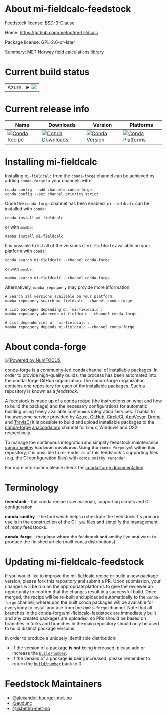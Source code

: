 About mi-fieldcalc-feedstock
============================

Feedstock license: [BSD-3-Clause](https://github.com/conda-forge/mi-fieldcalc-feedstock/blob/main/LICENSE.txt)

Home: https://github.com/metno/mi-fieldcalc

Package license: GPL-2.0-or-later

Summary: MET Norway field calculations library

Current build status
====================


<table>
    
  <tr>
    <td>Azure</td>
    <td>
      <details>
        <summary>
          <a href="https://dev.azure.com/conda-forge/feedstock-builds/_build/latest?definitionId=12700&branchName=main">
            <img src="https://dev.azure.com/conda-forge/feedstock-builds/_apis/build/status/mi-fieldcalc-feedstock?branchName=main">
          </a>
        </summary>
        <table>
          <thead><tr><th>Variant</th><th>Status</th></tr></thead>
          <tbody><tr>
              <td>linux_64_numpy1.22python3.8.____cpython</td>
              <td>
                <a href="https://dev.azure.com/conda-forge/feedstock-builds/_build/latest?definitionId=12700&branchName=main">
                  <img src="https://dev.azure.com/conda-forge/feedstock-builds/_apis/build/status/mi-fieldcalc-feedstock?branchName=main&jobName=linux&configuration=linux%20linux_64_numpy1.22python3.8.____cpython" alt="variant">
                </a>
              </td>
            </tr><tr>
              <td>linux_64_numpy1.22python3.9.____73_pypy</td>
              <td>
                <a href="https://dev.azure.com/conda-forge/feedstock-builds/_build/latest?definitionId=12700&branchName=main">
                  <img src="https://dev.azure.com/conda-forge/feedstock-builds/_apis/build/status/mi-fieldcalc-feedstock?branchName=main&jobName=linux&configuration=linux%20linux_64_numpy1.22python3.9.____73_pypy" alt="variant">
                </a>
              </td>
            </tr><tr>
              <td>linux_64_numpy2.0python3.10.____cpython</td>
              <td>
                <a href="https://dev.azure.com/conda-forge/feedstock-builds/_build/latest?definitionId=12700&branchName=main">
                  <img src="https://dev.azure.com/conda-forge/feedstock-builds/_apis/build/status/mi-fieldcalc-feedstock?branchName=main&jobName=linux&configuration=linux%20linux_64_numpy2.0python3.10.____cpython" alt="variant">
                </a>
              </td>
            </tr><tr>
              <td>linux_64_numpy2.0python3.11.____cpython</td>
              <td>
                <a href="https://dev.azure.com/conda-forge/feedstock-builds/_build/latest?definitionId=12700&branchName=main">
                  <img src="https://dev.azure.com/conda-forge/feedstock-builds/_apis/build/status/mi-fieldcalc-feedstock?branchName=main&jobName=linux&configuration=linux%20linux_64_numpy2.0python3.11.____cpython" alt="variant">
                </a>
              </td>
            </tr><tr>
              <td>linux_64_numpy2.0python3.12.____cpython</td>
              <td>
                <a href="https://dev.azure.com/conda-forge/feedstock-builds/_build/latest?definitionId=12700&branchName=main">
                  <img src="https://dev.azure.com/conda-forge/feedstock-builds/_apis/build/status/mi-fieldcalc-feedstock?branchName=main&jobName=linux&configuration=linux%20linux_64_numpy2.0python3.12.____cpython" alt="variant">
                </a>
              </td>
            </tr><tr>
              <td>linux_64_numpy2.0python3.9.____cpython</td>
              <td>
                <a href="https://dev.azure.com/conda-forge/feedstock-builds/_build/latest?definitionId=12700&branchName=main">
                  <img src="https://dev.azure.com/conda-forge/feedstock-builds/_apis/build/status/mi-fieldcalc-feedstock?branchName=main&jobName=linux&configuration=linux%20linux_64_numpy2.0python3.9.____cpython" alt="variant">
                </a>
              </td>
            </tr>
          </tbody>
        </table>
      </details>
    </td>
  </tr>
</table>

Current release info
====================

| Name | Downloads | Version | Platforms |
| --- | --- | --- | --- |
| [![Conda Recipe](https://img.shields.io/badge/recipe-mi--fieldcalc-green.svg)](https://anaconda.org/conda-forge/mi-fieldcalc) | [![Conda Downloads](https://img.shields.io/conda/dn/conda-forge/mi-fieldcalc.svg)](https://anaconda.org/conda-forge/mi-fieldcalc) | [![Conda Version](https://img.shields.io/conda/vn/conda-forge/mi-fieldcalc.svg)](https://anaconda.org/conda-forge/mi-fieldcalc) | [![Conda Platforms](https://img.shields.io/conda/pn/conda-forge/mi-fieldcalc.svg)](https://anaconda.org/conda-forge/mi-fieldcalc) |

Installing mi-fieldcalc
=======================

Installing `mi-fieldcalc` from the `conda-forge` channel can be achieved by adding `conda-forge` to your channels with:

```
conda config --add channels conda-forge
conda config --set channel_priority strict
```

Once the `conda-forge` channel has been enabled, `mi-fieldcalc` can be installed with `conda`:

```
conda install mi-fieldcalc
```

or with `mamba`:

```
mamba install mi-fieldcalc
```

It is possible to list all of the versions of `mi-fieldcalc` available on your platform with `conda`:

```
conda search mi-fieldcalc --channel conda-forge
```

or with `mamba`:

```
mamba search mi-fieldcalc --channel conda-forge
```

Alternatively, `mamba repoquery` may provide more information:

```
# Search all versions available on your platform:
mamba repoquery search mi-fieldcalc --channel conda-forge

# List packages depending on `mi-fieldcalc`:
mamba repoquery whoneeds mi-fieldcalc --channel conda-forge

# List dependencies of `mi-fieldcalc`:
mamba repoquery depends mi-fieldcalc --channel conda-forge
```


About conda-forge
=================

[![Powered by
NumFOCUS](https://img.shields.io/badge/powered%20by-NumFOCUS-orange.svg?style=flat&colorA=E1523D&colorB=007D8A)](https://numfocus.org)

conda-forge is a community-led conda channel of installable packages.
In order to provide high-quality builds, the process has been automated into the
conda-forge GitHub organization. The conda-forge organization contains one repository
for each of the installable packages. Such a repository is known as a *feedstock*.

A feedstock is made up of a conda recipe (the instructions on what and how to build
the package) and the necessary configurations for automatic building using freely
available continuous integration services. Thanks to the awesome service provided by
[Azure](https://azure.microsoft.com/en-us/services/devops/), [GitHub](https://github.com/),
[CircleCI](https://circleci.com/), [AppVeyor](https://www.appveyor.com/),
[Drone](https://cloud.drone.io/welcome), and [TravisCI](https://travis-ci.com/)
it is possible to build and upload installable packages to the
[conda-forge](https://anaconda.org/conda-forge) [anaconda.org](https://anaconda.org/)
channel for Linux, Windows and OSX respectively.

To manage the continuous integration and simplify feedstock maintenance
[conda-smithy](https://github.com/conda-forge/conda-smithy) has been developed.
Using the ``conda-forge.yml`` within this repository, it is possible to re-render all of
this feedstock's supporting files (e.g. the CI configuration files) with ``conda smithy rerender``.

For more information please check the [conda-forge documentation](https://conda-forge.org/docs/).

Terminology
===========

**feedstock** - the conda recipe (raw material), supporting scripts and CI configuration.

**conda-smithy** - the tool which helps orchestrate the feedstock.
                   Its primary use is in the construction of the CI ``.yml`` files
                   and simplify the management of *many* feedstocks.

**conda-forge** - the place where the feedstock and smithy live and work to
                  produce the finished article (built conda distributions)


Updating mi-fieldcalc-feedstock
===============================

If you would like to improve the mi-fieldcalc recipe or build a new
package version, please fork this repository and submit a PR. Upon submission,
your changes will be run on the appropriate platforms to give the reviewer an
opportunity to confirm that the changes result in a successful build. Once
merged, the recipe will be re-built and uploaded automatically to the
`conda-forge` channel, whereupon the built conda packages will be available for
everybody to install and use from the `conda-forge` channel.
Note that all branches in the conda-forge/mi-fieldcalc-feedstock are
immediately built and any created packages are uploaded, so PRs should be based
on branches in forks and branches in the main repository should only be used to
build distinct package versions.

In order to produce a uniquely identifiable distribution:
 * If the version of a package **is not** being increased, please add or increase
   the [``build/number``](https://docs.conda.io/projects/conda-build/en/latest/resources/define-metadata.html#build-number-and-string).
 * If the version of a package **is** being increased, please remember to return
   the [``build/number``](https://docs.conda.io/projects/conda-build/en/latest/resources/define-metadata.html#build-number-and-string)
   back to 0.

Feedstock Maintainers
=====================

* [@alexander-buerger-met-no](https://github.com/alexander-buerger-met-no/)
* [@audunc](https://github.com/audunc/)
* [@lisbethb-met-no](https://github.com/lisbethb-met-no/)

